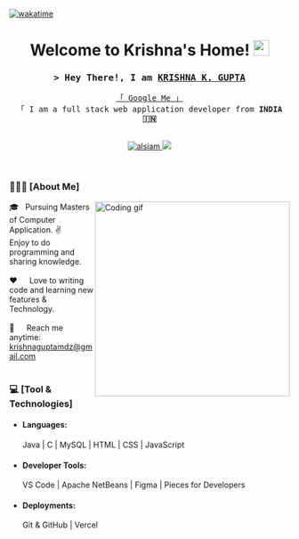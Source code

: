[![wakatime](https://wakatime.com/badge/user/eebb3dd8-d9b2-40de-9b88-6fd6cac99dbc.svg)](https://wakatime.com/@179bf567-433f-4a26-9be6-f0c6654eb093)

<h1 align="center">
  Welcome to Krishna's Home!
  <img src="https://media.giphy.com/media/hvRJCLFzcasrR4ia7z/giphy.gif" width="28">
</h1>
<p align="center">
  <a src="https://readme-typing-svg.herokuapp.com/?lines= Self%20Taught%20Programmer;Curious,%20tinkerer,%20and%20explorer%20...&center=true&width=380&height=45"></a>
</p>


<!-- Intro  -->
<h3 align="center">
        <samp>&gt; Hey There!, I am
                <b><a target="_blank" href="https://www.linkedin.com/in/krishnaa6268/">KRISHNA K. GUPTA</a></b>
        </samp>
</h3>


<p align="center"> 
  <samp>
    <a href="https://www.google.com/search?q=Krishna+Kumar+Gupta+Jiwaji">「 Google Me 」</a>
    <br>
    「 I am a full stack web application developer from <b>INDIA 🇮🇳</b>
    <br>
    <br>
  </samp>
</p>

<p align="center">
 <a href="https://linkedin.com/in/krishnaa6268/" target="_blank">
  <img src="https://img.shields.io/badge/LinkedIn-0077B5?style=for-the-badge&logo=linkedin&logoColor=white" alt="alsiam"/>
 </a>
 <a href="https://x.com/VivekGuptaMDz/" target="_blank">
  <img src="https://img.shields.io/badge/Twitter-1DA1F2?style=for-the-badge&logo=twitter&logoColor=white" />
 </a>
</p>
<br />

<!-- About Section -->

<div align="left"> 
  <h3> 👨🏻‍💻 [About Me] </h3>
<img align="right" width="350" src="/assets/programmer.gif" alt="Coding gif" />

 🎓 &nbsp; Pursuing Masters of Computer Application.
 ✌️ &emsp; Enjoy to do programming and sharing knowledge. <br/><br/>
 ❤️ &emsp; Love to writing code and learning new features & Technology.<br/><br/>
 📧 &emsp; Reach me anytime: krishnaguptamdz@gmail.com<br/><br/>
  
</div> 
</div>


<div>
  <h3> 💻 [Tool & Technologies] </h3>
  <p>
<ul>
  <li><h4>Languages:</h4> Java | C | MySQL | HTML | CSS | JavaScript</li>
  <li><h4>Developer Tools:</h4> VS Code | Apache NetBeans | Figma | Pieces for Developers</li>
  <li><h4>Deployments:</h4> Git & GitHub | Vercel</li>
</ul>
  <p>
</div>


<br/>
<br/>
<br/>

